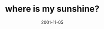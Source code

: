 ---
layout: base.njk
title : 'where is my sunshine?' 
view_title : 'where is my sunshine?' 
year : '2001' 
date : '2001-11-05' 
img_file : '../drawing/sunshine.png' 
html_file : 'sunshine' 
next_html : 'ohnowater.html' 
year_order : '240' 
permalink : "title/{{html_file}}.html"
---